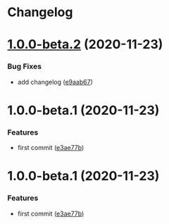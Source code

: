 # Changelog

# [1.0.0-beta.2](https://github.com/cmgreen210/test_semantic_release/compare/v1.0.0-beta.1...v1.0.0-beta.2) (2020-11-23)


### Bug Fixes

* add changelog ([e9aab67](https://github.com/cmgreen210/test_semantic_release/commit/e9aab671e0d4a6848510f49578f882636d49c007))

# 1.0.0-beta.1 (2020-11-23)


### Features

* first commit ([e3ae77b](https://github.com/cmgreen210/test_semantic_release/commit/e3ae77b50e9e81bfa7c7f14824b151ff9ffd1bfe))

# 1.0.0-beta.1 (2020-11-23)


### Features

* first commit ([e3ae77b](https://github.com/cmgreen210/test_semantic_release/commit/e3ae77b50e9e81bfa7c7f14824b151ff9ffd1bfe))
